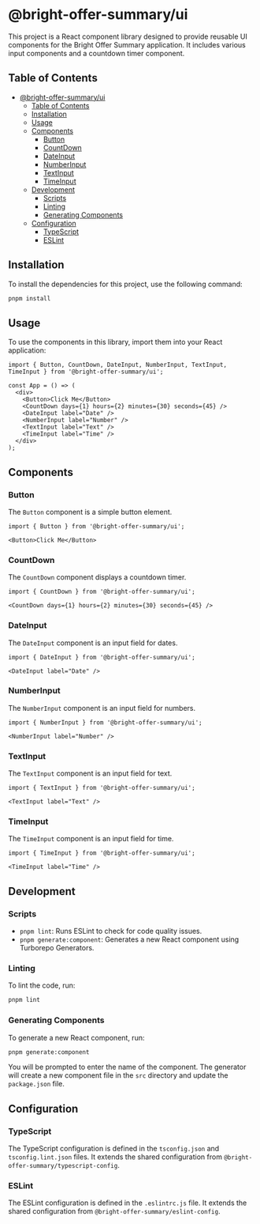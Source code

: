 # @bright-offer-summary/ui

This project is a React component library designed to provide reusable UI components for the Bright Offer Summary application. It includes various input components and a countdown timer component.

## Table of Contents
- [@bright-offer-summary/ui](#bright-offer-summaryui)
  - [Table of Contents](#table-of-contents)
  - [Installation](#installation)
  - [Usage](#usage)
  - [Components](#components)
    - [Button](#button)
    - [CountDown](#countdown)
    - [DateInput](#dateinput)
    - [NumberInput](#numberinput)
    - [TextInput](#textinput)
    - [TimeInput](#timeinput)
  - [Development](#development)
    - [Scripts](#scripts)
    - [Linting](#linting)
    - [Generating Components](#generating-components)
  - [Configuration](#configuration)
    - [TypeScript](#typescript)
    - [ESLint](#eslint)

## Installation

To install the dependencies for this project, use the following command:

```sh
pnpm install
```

## Usage

To use the components in this library, import them into your React application:

```tsx
import { Button, CountDown, DateInput, NumberInput, TextInput, TimeInput } from '@bright-offer-summary/ui';

const App = () => (
  <div>
    <Button>Click Me</Button>
    <CountDown days={1} hours={2} minutes={30} seconds={45} />
    <DateInput label="Date" />
    <NumberInput label="Number" />
    <TextInput label="Text" />
    <TimeInput label="Time" />
  </div>
);
```

## Components

### Button

The `Button` component is a simple button element.

```tsx
import { Button } from '@bright-offer-summary/ui';

<Button>Click Me</Button>
```

### CountDown

The `CountDown` component displays a countdown timer.

```tsx
import { CountDown } from '@bright-offer-summary/ui';

<CountDown days={1} hours={2} minutes={30} seconds={45} />
```

### DateInput

The `DateInput` component is an input field for dates.

```tsx
import { DateInput } from '@bright-offer-summary/ui';

<DateInput label="Date" />
```

### NumberInput

The `NumberInput` component is an input field for numbers.

```tsx
import { NumberInput } from '@bright-offer-summary/ui';

<NumberInput label="Number" />
```

### TextInput

The `TextInput` component is an input field for text.

```tsx
import { TextInput } from '@bright-offer-summary/ui';

<TextInput label="Text" />
```

### TimeInput

The `TimeInput` component is an input field for time.

```tsx
import { TimeInput } from '@bright-offer-summary/ui';

<TimeInput label="Time" />
```

## Development

### Scripts

- `pnpm lint`: Runs ESLint to check for code quality issues.
- `pnpm generate:component`: Generates a new React component using Turborepo Generators.

### Linting

To lint the code, run:

```sh
pnpm lint
```

### Generating Components

To generate a new React component, run:

```sh
pnpm generate:component
```

You will be prompted to enter the name of the component. The generator will create a new component file in the `src` directory and update the `package.json` file.

## Configuration

### TypeScript

The TypeScript configuration is defined in the `tsconfig.json` and `tsconfig.lint.json` files. It extends the shared configuration from `@bright-offer-summary/typescript-config`.

### ESLint

The ESLint configuration is defined in the `.eslintrc.js` file. It extends the shared configuration from `@bright-offer-summary/eslint-config`.
